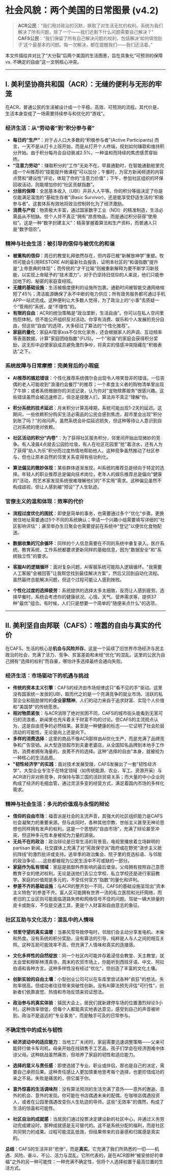 # 社会风貌：两个美国的日常图景 (v4.2)

> **ACR公民**：“我们用对政治的沉默，换取了对生活无忧的权利。系统为我们解决了所有问题，除了一个——我们还剩下什么问题需要自己解决？”
> **CAFS公民**：“我们保留了所有自己解决问题的权利，包括解决‘如何填饱肚子’这个最基本的问题。每一次解决，都在提醒我们——我们还活着。”

本文件描绘并对比了“大分裂”后两个美国的生活图景，旨在具象化“可预测的保障 vs. 不确定的自由”这一文明核心冲突。

---

## I. 美利坚协商共和国（ACR）：无缝的便利与无形的牢笼

在ACR，普通公民的生活被设计成一个平稳、高效、可预测的流程。其代价是，生活本身变成了一场需要持续参与和优化的“游戏”。

### 经济生活：从“劳动者”到“积分参与者”

* **每日的“生产”**：对于占人口大多数的“积极参与者”(Active Participants) 而言，一天不是从打卡上班开始，而是从打开个人终端，规划如何赚取和维持积分开始。由于积分每月会自动衰减2.5%，一种温和而持续的焦虑感贯穿始终。
* **“注意力劳动”**：赚取积分的“工作”无处不在。早晨通勤时，在智能通勤舱里完成一个AI推荐的“技能提升微课程”可以加分；午餐时，为官方新闻频道的内容点赞和“建设性”评论，体现了你的“注意力价值”；下午，参加社区组织的环保回收活动，则能增加你的“社区贡献指数”。
* **分层的保障**：全民基本收入（UBI）并非人人平等。你的积分等级决定了你是仅能满足温饱的“基础生存者”(Basic Survivor)，还是能享受舒适生活的“积极参与者”。这套体系有效地将政治控制转化为了经济激励。
* **消费与产权**：物质极大丰富，通过国家数字工业（NDI）的精准制造，生活必需品从不短缺。但个人并不真正“拥有”昂贵物品，而是通过积分获得“使用权”。这是一种“数字封建主义”：精英掌握着算法和生产资料，而普通人只是“数字佃农”。

### 精神与社会生活：被引导的信仰与被优化的和谐

* **被重构的信仰**：周日的教堂礼拜依然存在，但内容已被“新解放神学”重塑。牧师可能会引用RESTORE AI的最新社会报告，证明本社区的“和谐指数”提升是“上帝恩典的体现”；而传统的“才干比喻”则被重新解释为要不断学习新技能，以实现上帝赋予的“技术潜力”。对于仍坚持旧信仰的人来说，他们只能参加地下的、秘密的家庭查经班。
* **无缝的基础设施**：生活被极度便利的设施所包裹。通勤时间被智能交通网络缩短了45%；清洁能源确保了永不中断的电力供应；所有政务服务都可通过手机APP一站式完成。这种便利让大多数人觉得，为了政治上的“小事”去质疑一个“管用的”系统，是“不理性”的。
* **有限的自由**：ACR的统治策略是“政治垄断，生活自由”。你可以在私人空间里抱怨体制，但不能公开组织反对活动。你享有消费、娱乐和个人发展的充分自由，但这些“自由”的选项，大多经过了算法的“个性化推荐”。
* **家庭的量化**：家庭AI管家`AVA`不仅优化家务，还会根据家人的声调、互动频率等表面数据，计算"家庭团结指数"(FUS)。一个"和谐"的家庭会获得积分奖励，这无形中迫使家庭成员避免激烈争吵，将真实的情感冲突隐藏在"积极表达"之下。

### 系统故障与日常摩擦：完美背后的小瑕疵

* **AI推荐的尴尬错误**：个性化推荐系统偶尔会出现令人啼笑皆非的错误。一位丧偶的老人可能收到"浪漫约会餐厅"的推荐；一个素食主义者的购物清单里出现了牛排；或者系统根据你的浏览记录，认为你对"宠物殡葬服务"很感兴趣。这些错误虽然会被迅速修正，但总是提醒人们，算法并不真正"理解"你。

* **积分系统的技术延迟**：月末积分计算高峰期，系统可能出现1-2天的延迟。这期间，一些依赖积分购买生活必需品的公民会感到焦虑，超市里会出现"积分到账了吗？"的询问声。虽然系统会补偿延迟损失，但这种等待让人意识到自己对系统的绝对依赖。

* **社区活动的积分"内卷"**：为了获得社区服务积分，邻里间开始出现微妙的竞争。有人凌晨4点就去公园捡垃圾，有人在社区花园里"抢"着浇水，还有人为了获得"助人为乐"积分而过度热情地帮助他人。这种竞争虽然推动了社区参与，但也让原本自然的邻里关系变得有些功利化。

* **算法偏见的微妙体现**：某些群体逐渐发现，AI系统的推荐总是倾向于特定的选择。年轻人的职业推荐总是偏向技术岗位，老年人的娱乐推荐总是偏向"健康的"活动，而艺术家发现系统很难理解他们的"不实用"需求。这种偏见虽然不构成歧视，但让人感到被"预设"了人生轨迹。

### 官僚主义的温和体现：效率的代价

* **流程过度优化的困扰**：即使是简单的事务，也需要通过多个"优化"步骤。更换居住地址需要通过5个不同的系统确认；申请一个兴趣小组需要填写详细的"社区影响评估"；甚至举办生日聚会也需要提前在系统中"登记"以便优化食物配送。

* **数据收集的冗余循环**：同样的个人信息需要在不同的系统中重复录入。医疗系统、教育系统、工作系统都要求更新同样的基础信息，因为"数据安全"和"系统独立性"的要求。

* **客服AI的逻辑循环**：面对复杂问题，AI客服系统可能陷入逻辑循环。"我需要人工客服"会被回答"让我帮您找到最佳解决方案"，然后又回到自动化流程。虽然最终总能解决问题，但这个过程可能让人感到挫败。

* **个性化过度的选择疲劳**：系统提供的选择太多太细致，反而让人感到疲劳。选择早餐时，系统会考虑你的健康状况、心情、天气、营养需求等，提供37种"最优"组合。有时候，人们只是想要一个简单的"随便来点什么"的选项。

---

## II. 美利坚自由邦联（CAFS）：喧嚣的自由与真实的代价

在CAFS，生活的核心是**机会与风险并存**。这是一个延续了旧世界市场经济与民主政治的社会，充满了活力、竞争、贫富差距和未经“优化”的混乱。这里的公民为自己拥有“选择的权利”而自豪，哪怕许多选择最终会通向失败。

### 经济生活：市场驱动下的机遇与挑战

* **传统的资本主义引擎**：CAFS的经济由市场规律这只"看不见的手"驱动。这里没有国家统一发放的UBI，取而代之的是一个充满竞争的就业市场、活跃的私营企业和鼓励冒险的**企业家精神**。人们的动力来自于追求财富、实现个人价值和"美国梦"的传统愿景。
* **相对物质紧张**：与ACR消除了绝对贫困不同，CAFS的城市街头能看到无家可归的流浪者，新闻里也充斥着关于财富不均的讨论。但CAFS的主流观点认为，这是自由竞争的必然结果，甚至是一种健康的标志——它证明了社会阶层流动的可能性，无论是向上还是向下。
* **多样的消费选择**：这里的商品不像ACR那样由AI优化生产，而是充满了品牌竞争和广告营销。从大型连锁超市到夫妻老婆店，从全国知名品牌到本地手工作坊，消费者拥有海量的、良莠不齐的选择。这种"选择的自由"本身，就被视为一种核心的生活品质。
* **"韧性经济学"的实践**：面对技术发展受限，CAFS发展出了一套"韧性经济学"。大型企业专注于在特定领域（如传统能源、农业、军工、资源开采）与ACR进行非对称竞争，并保持与第三国的活跃贸易关系；而大量的中小企业则构成了经济的毛细血管，通过灵活多变的经营方式，满足着国内市场的多样化需求。

### **精神与社会生活：多元的价值观与永恒的辩论**

* **信仰的自由市场**：福音派是社会的主流声音，其强大的社区组织能力是CAFS社会凝聚力的重要来源。但与此同时，各种其他宗教、世俗主义甚至无神论思想也同样拥有发声的权利。这是一个思想的“自由市场”，充满了辩论甚至冲突，但这种多元性本身被视为力量的源泉。
* **无处不在的政治**：政治辩论是日常生活的背景音。电视里播放着立场鲜明的 partisan 新闻，社交媒体上充满了对“宪政保守派”政府或在野党“进步主义抵抗阵线”的激烈批评或支持。选举季的政治集会、院子里的竞选标语、与邻居的政治争论……这些都被视为公民生活中不可或缺的一部分。
* **家庭作为私有领域**：家庭是抵御外界影响的最后堡垒。父母拥有按照自己意愿教育子女的绝对权利，无论是送他们去公立学校、私立学校还是进行家庭教学。家庭的价值观是多元的，不受任何官方“指数”的量化和评判。
* **参差不齐的基础设施**：与ACR的整齐划一不同，CAFS的基础设施呈现出"资本主义特色"的参差不齐。富人区可能拥有世界一流的私立医院和光纤网络，而老旧的工业区则可能面临道路失修和网络信号不佳的问题。驾驶一辆大排量的皮卡或跑车，不仅是交通工具，更是个人财富和自由意志的象征。

### **社区互助与文化活力：混乱中的人情味**

* **邻里守望的真实温暖**：当暴风雪导致停电时，邻居们会主动分享发电机、木柴和热食。没有系统的积分奖励，没有算法的引导，纯粹是人与人之间的相互关照。这种互助可能效率不高，但充满了人情味和真实的连接感。

* **文化多样性的自然绽放**：同一个社区内可能并存着浸信会教堂、天主教堂、犹太会堂和穆斯林清真寺。周末的农贸市场上，你能听到西班牙语、中文、阿拉伯语和各种方言。这种多样性没有经过"优化"，但创造了丰富的文化土壤。

* **创新实验的自由土壤**：小型创业公司可以在车库里尝试各种"疯狂"的想法。失败率很高，但成功者往往带来突破性创新。没有AI算法预先评估"可行性"，创新者们依靠直觉、热情和市场反馈来验证想法。

* **政治参与的真实体验**：镇民大会上，居民们就新建停车场的位置激烈辩论3小时。这种效率很低，但每个人都能真实地表达意见，感受到自己的声音被听到。政治不是遥远的"专业事务"，而是触手可及的日常参与。

### **不确定性中的成长与韧性**

* **经济波动中的适应能力**：当地工厂关闭时，家庭需要迅速调整策略——父亲可能转行做卡车司机，母亲开始在线销售手工艺品，孩子们学会在经济困难中体谅父母。这种挑战虽然痛苦，但培养了家庭的韧性和适应能力。

* **选择的意义与责任感**：即使选错了专业、职业或伴侣，那也是自己的决定，需要自己承担后果。这种责任感让人更加慎重地思考每个选择，也更珍惜成功的来之不易。失败是痛苦的，但它属于你。

* **意外惊喜的生活调味剂**：没有算法预测的生活充满了意外——意外的邂逅、意外的机会、意外的发现。你可能在书店偶遇未来的配偶，在咖啡店偶遇投资人，或者在公园里偶遇改变你人生轨迹的导师。这些"无效率"的偶然，构成了生活的惊喜和可能性。

* **社区自治的成就感**：当居民们通过投票决定建设新的社区中心，并通过义务劳动完成建设时，那种成就感是无可替代的。这不是系统分配的福利，而是社区共同努力的成果。过程可能混乱低效，但结果带来的自豪感和归属感是真实的。

**总结**：CAFS的生活并非“悲惨”，而是**真实**。它充满了我们所熟悉的一切——机遇、风险、奋斗、不公、活力与混乱。它所代表的，是在ACR那种“被安排好的幸福”之外的另一种可能性：一种充满不确定性，但将个人选择权置于最高位置的生活方式。